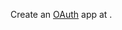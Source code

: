 Create an [OAuth](https://discord.com/developers/docs/topics/oauth2) app at <StackSnippet snippet="idp" inline />.

